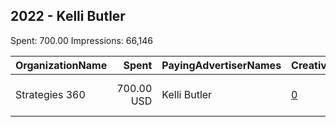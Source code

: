 ## 2022 - Kelli Butler 
Spent: 700.00
Impressions: 66,146

|OrganizationName|Spent|PayingAdvertiserNames|CreativeUrls|Impressions|Genders|AgeBrackets|CountryCodes|BillingAddresses|CandidateBallotInformation|
|:---|---:|:---|:---|---:|:---|:---|:---|:---|:---|
|Strategies 360|700.00 USD|Kelli Butler|[0](https://www.snap.com/political-ads/asset/06b038fd3b097e5b769b11b1a0547f29ed56222c4ef226f78673526a7d15beca?mediaType=mp4)|66,146||18+|united states|"1505 Westlake Ave N Suite 1000,Seattle,98109,US"|Kelli Butler for Arizona|
